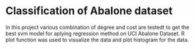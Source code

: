 # Classification of Abalone dataset

In this project various combination of degree and cost are testedt to get the best svm model for aplying regression method on UCI Abalone Dataset. R plot function was used to visualize the data and plot histogram for the data.
